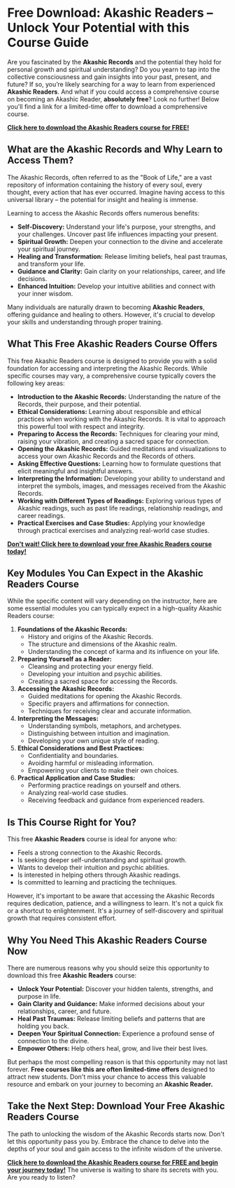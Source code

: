 # Free Download: Akashic Readers – Unlock Your Potential with this Course Guide

Are you fascinated by the **Akashic Records** and the potential they hold for personal growth and spiritual understanding? Do you yearn to tap into the collective consciousness and gain insights into your past, present, and future? If so, you’re likely searching for a way to learn from experienced **Akashic Readers**. And what if you could access a comprehensive course on becoming an Akashic Reader, **absolutely free**? Look no further! Below you'll find a link for a limited-time offer to download a comprehensive course.

[**Click here to download the Akashic Readers course for FREE!**](https://udemywork.com/akashic-readers)

## What are the Akashic Records and Why Learn to Access Them?

The Akashic Records, often referred to as the "Book of Life," are a vast repository of information containing the history of every soul, every thought, every action that has ever occurred. Imagine having access to this universal library – the potential for insight and healing is immense.

Learning to access the Akashic Records offers numerous benefits:

*   **Self-Discovery:** Understand your life's purpose, your strengths, and your challenges. Uncover past life influences impacting your present.
*   **Spiritual Growth:** Deepen your connection to the divine and accelerate your spiritual journey.
*   **Healing and Transformation:** Release limiting beliefs, heal past traumas, and transform your life.
*   **Guidance and Clarity:** Gain clarity on your relationships, career, and life decisions.
*   **Enhanced Intuition:** Develop your intuitive abilities and connect with your inner wisdom.

Many individuals are naturally drawn to becoming **Akashic Readers**, offering guidance and healing to others. However, it's crucial to develop your skills and understanding through proper training.

## What This Free Akashic Readers Course Offers

This free Akashic Readers course is designed to provide you with a solid foundation for accessing and interpreting the Akashic Records. While specific courses may vary, a comprehensive course typically covers the following key areas:

*   **Introduction to the Akashic Records:** Understanding the nature of the Records, their purpose, and their potential.
*   **Ethical Considerations:** Learning about responsible and ethical practices when working with the Akashic Records. It is vital to approach this powerful tool with respect and integrity.
*   **Preparing to Access the Records:** Techniques for clearing your mind, raising your vibration, and creating a sacred space for connection.
*   **Opening the Akashic Records:** Guided meditations and visualizations to access your own Akashic Records and the Records of others.
*   **Asking Effective Questions:** Learning how to formulate questions that elicit meaningful and insightful answers.
*   **Interpreting the Information:** Developing your ability to understand and interpret the symbols, images, and messages received from the Akashic Records.
*   **Working with Different Types of Readings:** Exploring various types of Akashic readings, such as past life readings, relationship readings, and career readings.
*   **Practical Exercises and Case Studies:** Applying your knowledge through practical exercises and analyzing real-world case studies.

[**Don't wait! Click here to download your free Akashic Readers course today!**](https://udemywork.com/akashic-readers)

## Key Modules You Can Expect in the Akashic Readers Course

While the specific content will vary depending on the instructor, here are some essential modules you can typically expect in a high-quality Akashic Readers course:

1.  **Foundations of the Akashic Records:**
    *   History and origins of the Akashic Records.
    *   The structure and dimensions of the Akashic realm.
    *   Understanding the concept of karma and its influence on your life.
2.  **Preparing Yourself as a Reader:**
    *   Cleansing and protecting your energy field.
    *   Developing your intuition and psychic abilities.
    *   Creating a sacred space for accessing the Records.
3.  **Accessing the Akashic Records:**
    *   Guided meditations for opening the Akashic Records.
    *   Specific prayers and affirmations for connection.
    *   Techniques for receiving clear and accurate information.
4.  **Interpreting the Messages:**
    *   Understanding symbols, metaphors, and archetypes.
    *   Distinguishing between intuition and imagination.
    *   Developing your own unique style of reading.
5.  **Ethical Considerations and Best Practices:**
    *   Confidentiality and boundaries.
    *   Avoiding harmful or misleading information.
    *   Empowering your clients to make their own choices.
6.  **Practical Application and Case Studies:**
    *   Performing practice readings on yourself and others.
    *   Analyzing real-world case studies.
    *   Receiving feedback and guidance from experienced readers.

## Is This Course Right for You?

This free **Akashic Readers** course is ideal for anyone who:

*   Feels a strong connection to the Akashic Records.
*   Is seeking deeper self-understanding and spiritual growth.
*   Wants to develop their intuition and psychic abilities.
*   Is interested in helping others through Akashic readings.
*   Is committed to learning and practicing the techniques.

However, it's important to be aware that accessing the Akashic Records requires dedication, patience, and a willingness to learn. It's not a quick fix or a shortcut to enlightenment. It's a journey of self-discovery and spiritual growth that requires consistent effort.

## Why You Need This Akashic Readers Course Now

There are numerous reasons why you should seize this opportunity to download this free **Akashic Readers** course:

*   **Unlock Your Potential:** Discover your hidden talents, strengths, and purpose in life.
*   **Gain Clarity and Guidance:** Make informed decisions about your relationships, career, and future.
*   **Heal Past Traumas:** Release limiting beliefs and patterns that are holding you back.
*   **Deepen Your Spiritual Connection:** Experience a profound sense of connection to the divine.
*   **Empower Others:** Help others heal, grow, and live their best lives.

But perhaps the most compelling reason is that this opportunity may not last forever. **Free courses like this are often limited-time offers** designed to attract new students. Don't miss your chance to access this valuable resource and embark on your journey to becoming an **Akashic Reader.**

## Take the Next Step: Download Your Free Akashic Readers Course

The path to unlocking the wisdom of the Akashic Records starts now. Don't let this opportunity pass you by. Embrace the chance to delve into the depths of your soul and gain access to the infinite wisdom of the universe.

[**Click here to download the Akashic Readers course for FREE and begin your journey today!**](https://udemywork.com/akashic-readers) The universe is waiting to share its secrets with you. Are you ready to listen?
